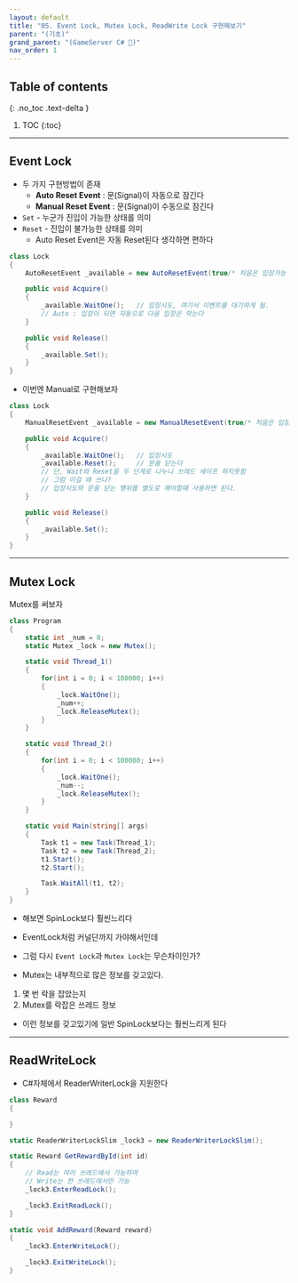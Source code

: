 ```yaml
---
layout: default
title: "05. Event Lock, Mutex Lock, ReadWrite Lock 구현해보기"
parent: "(기초)"
grand_parent: "(GameServer C# 🎯)"
nav_order: 1
---
```


## Table of contents
{: .no_toc .text-delta }

1. TOC
{:toc}

---

## Event Lock

* 두 가지 구현방법이 존재
    * **Auto Reset Event** : 문(Signal)이 자동으로 잠긴다
    * **Manual Reset Event** : 문(Signal)이 수동으로 잠긴다
* `Set` - 누군가 진입이 가능한 상태를 의미
* `Reset` - 진입이 불가능한 상태를 의미
    * Auto Reset Event은 자동 Reset된다 생각하면 편하다

```csharp
class Lock
{
    AutoResetEvent _available = new AutoResetEvent(true/* 처음은 입장가능 */);   

    public void Acquire()
    {
        _available.WaitOne();   // 입장시도, 여기서 이벤트를 대기하게 됨.
        // Auto : 입장이 되면 자동으로 다음 입장은 막는다
    }

    public void Release()
    {
        _available.Set();
    }
}
```

* 이번엔 Manual로 구현해보자

```csharp
class Lock
{
    ManualResetEvent _available = new ManualResetEvent(true/* 처음은 입장가능 */);   

    public void Acquire()
    {
        _available.WaitOne();   // 입장시도
        _available.Reset();     // 문을 닫는다
        // 단, Wait와 Reset을 두 단계로 나누니 쓰레드 세이프 하지못함
        // 그럼 이걸 왜 쓰나?
        // 입장시도와 문을 닫는 행위를 별도로 해야할때 사용하면 된다.
    }

    public void Release()
    {
        _available.Set();
    }
}
```

---

## Mutex Lock

Mutex를 써보자

```csharp
class Program
{
    static int _num = 0;
    static Mutex _lock = new Mutex();

    static void Thread_1()
    {
        for(int i = 0; i < 100000; i++)
        {
            _lock.WaitOne();
            _num++;
            _lock.ReleaseMutex();
        }
    }

    static void Thread_2()
    {
        for(int i = 0; i < 100000; i++)
        {
            _lock.WaitOne();
            _num--;
            _lock.ReleaseMutex();
        }
    }

    static void Main(string[] args)
    {
        Task t1 = new Task(Thread_1);
        Task t2 = new Task(Thread_2);
        t1.Start();
        t2.Start();

        Task.WaitAll(t1, t2);
    }
}
```

* 해보면 SpinLock보다 훨씬느리다
* EventLock처럼 커널단까지 가야해서인데
* 그럼 다시 `Event Lock`과 `Mutex Lock`는 무슨차이인가?

* Mutex는 내부적으로 많은 정보를 갖고있다.

1. 몇 번 락을 잡았는지
2. Mutex를 락잡은 쓰레드 정보

* 이런 정보를 갖고있기에 일반 SpinLock보다는 훨씬느리게 된다

---

## ReadWriteLock

* C#자체에서 ReaderWriterLock을 지원한다

```csharp
class Reward
{

}

static ReaderWriterLockSlim _lock3 = new ReaderWriterLockSlim();

static Reward GetRewardById(int id)
{
    // Read는 여러 쓰레드에서 가능하며
    // Write는 한 쓰레드에서만 가능
    _lock3.EnterReadLock();

    _lock3.ExitReadLock();
}

static void AddReward(Reward reward)
{
    _lock3.EnterWriteLock();

    _lock3.ExitWriteLock();
}
```